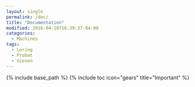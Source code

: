 ```yaml
---
layout: single
permalink: /doc/
title: "Documentation"
modified: 2016-04-18T16:39:37-04:00
categories:
  - Machines
tags:
  - Loring
  - Probat
  - Giesen
---
```


{% include base_path %}
{% include toc icon="gears" title="Important" %}
